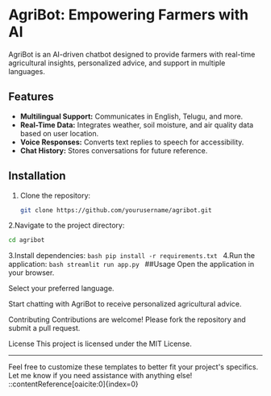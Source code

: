 # AgriBot: Empowering Farmers with AI

AgriBot is an AI-driven chatbot designed to provide farmers with real-time agricultural insights, personalized advice, and support in multiple languages.

## Features

- **Multilingual Support:** Communicates in English, Telugu, and more.
- **Real-Time Data:** Integrates weather, soil moisture, and air quality data based on user location.
- **Voice Responses:** Converts text replies to speech for accessibility.
- **Chat History:** Stores conversations for future reference.

## Installation

1. Clone the repository:
   ```bash
   git clone https://github.com/yourusername/agribot.git
2.Navigate to the project directory:

   ```bash
   cd agribot
 ```
3.Install dependencies:
    ```bash
   pip install -r requirements.txt
    ```
4.Run the application:
    ```bash
    streamlit run app.py
    ```
##Usage
Open the application in your browser.

Select your preferred language.

Start chatting with AgriBot to receive personalized agricultural advice.

Contributing
Contributions are welcome! Please fork the repository and submit a pull request.

License
This project is licensed under the MIT License.



---

Feel free to customize these templates to better fit your project's specifics. Let me know if you need assistance with anything else!
::contentReference[oaicite:0]{index=0}
 






